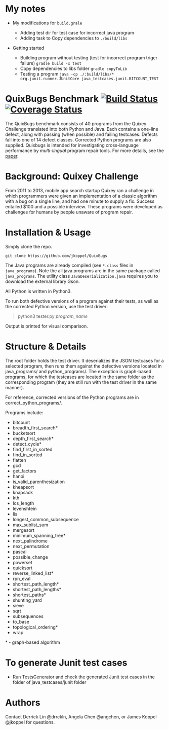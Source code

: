 
# My notes
* My modifications for `build.grale`
    * Adding test dir for test case for incorrect java program
    * Adding task to Copy dependencies to `./build/libs`

* Getting started
    * Building program without testing (test for incorrect program triger failure)
    `gradle build -x test`
    * Copy dependencies to libs folder
    `gradle copyToLib`
    * Testing a program 
    `java -cp ./:build/libs/* org.junit.runner.JUnitCore java_testcases.junit.BITCOUNT_TEST`
    
# QuixBugs Benchmark [![Build Status](https://travis-ci.org/jkoppel/QuixBugs.svg?branch=master)](https://travis-ci.org/jkoppel/QuixBugs) [![Coverage Status](https://coveralls.io/repos/github/jkoppel/QuixBugs/badge.svg?branch=master)](https://coveralls.io/repos/github/jkoppel/QuixBugs)

The QuixBugs benchmark consists of 40 programs from the Quixey Challenge translated into both Python and Java. Each contains a one-line defect, along with passing (when possible) and failing testcases. Defects fall into one of 14 defect classes. Corrected Python programs are also supplied. Quixbugs is intended for investigating cross-language performance by _multi-lingual_ program repair tools. For more details, see the [paper](quixbugs.pdf).

# Background: Quixey Challenge
From 2011 to 2013, mobile app search startup Quixey ran a challenge in which programmers were given an implementation of a classic algorithm with a bug on a single line, and had one minute to supply a fix. Success entailed $100 and a possible interview. These programs were developed as challenges for humans by people unaware of program repair.

# Installation & Usage
Simply clone the repo. 

    git clone https://github.com/jkoppel/QuixBugs
    
The Java programs are already compiled (see `*.class` files in `java_programs`). Note the all java programs are in the same package called `java_programs`. The utility class `JavaDeserialization.java` requires you to download the external library Gson.

All Python is written in Python3.

To run both defective versions of a program against their tests, as well as the corrected Python version, use the test driver:

> python3 tester.py _program\_name_

Output is printed for visual comparison.

# Structure & Details

The root folder holds the test driver. It deserializes the JSON testcases for a selected program, then runs them against the defective versions located in java\_programs/ and python\_programs/. The exception is graph-based programs, for which the testcases are located in the same folder as the corresponding program (they are still run with the test driver in the same manner).

For reference, corrected versions of the Python programs are in correct\_python\_programs/.

Programs include:
- bitcount
- breadth\_first\_search\*
- bucketsort
- depth\_first\_search\*
- detect\_cycle\*
- find\_first\_in\_sorted
- find\_in\_sorted
- flatten
- gcd
- get\_factors
- hanoi
- is\_valid\_parenthesization
- kheapsort
- knapsack
- kth
- lcs\_length
- levenshtein
- lis
- longest\_common\_subsequence
- max\_sublist\_sum
- mergesort
- minimum\_spanning\_tree\*
- next\_palindrome
- next\_permutation
- pascal
- possible\_change
- powerset
- quicksort
- reverse\_linked\_list\*
- rpn\_eval
- shortest\_path\_length\*
- shortest\_path\_lengths\*
- shortest\_paths\*
- shunting\_yard
- sieve
- sqrt
- subsequences
- to\_base
- topological\_ordering\*
- wrap

\* - graph-based algorithm

# To generate Junit test cases
- Run TestsGenerator and check the generated Junit test cases in the folder of java_testcases/junit folder

# Authors
Contact Derrick Lin @drrckln, Angela Chen @angchen, or James Koppel @jkoppel for questions.
